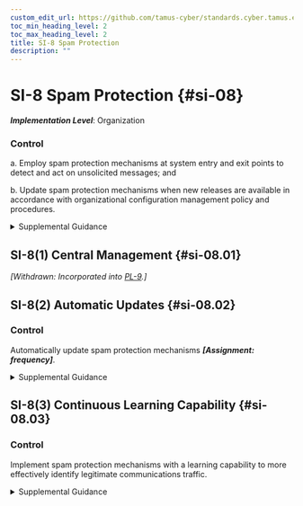 ```yaml
---
custom_edit_url: https://github.com/tamus-cyber/standards.cyber.tamus.edu/tree/main/static/content/tamus.edu/TAMUS_profile.xml
toc_min_heading_level: 2
toc_max_heading_level: 2
title: SI-8 Spam Protection
description: ""
---
```


# SI-8 Spam Protection {#si-08}

_**Implementation Level**_: Organization

### Control

a. Employ spam protection mechanisms at system entry and exit points to detect and act on unsolicited messages; and

b. Update spam protection mechanisms when new releases are available in accordance with organizational configuration management policy and procedures.

<details>
  <summary>Supplemental Guidance</summary>

a. Employ spam protection mechanisms at system entry and exit points to detect and act on unsolicited messages; and

b. Update spam protection mechanisms when new releases are available in accordance with organizational configuration management policy and procedures.

</details>

## SI-8(1) Central Management {#si-08.01}

_[Withdrawn: Incorporated into [PL-9](../pl/pl-09#pl-09).]_

## SI-8(2) Automatic Updates {#si-08.02}

### Control

Automatically update spam protection mechanisms _**[Assignment: frequency]**_.

<details>
  <summary>Supplemental Guidance</summary>

Automatically update spam protection mechanisms _**[Assignment: frequency]**_.

</details>

## SI-8(3) Continuous Learning Capability {#si-08.03}

### Control

Implement spam protection mechanisms with a learning capability to more effectively identify legitimate communications traffic.

<details>
  <summary>Supplemental Guidance</summary>

Implement spam protection mechanisms with a learning capability to more effectively identify legitimate communications traffic.

</details>

